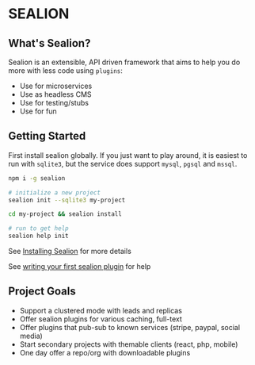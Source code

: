 # SEALION

## What's Sealion?

Sealion is an extensible, API driven framework that aims to help you do more with less code using `plugins`:

* Use for microservices
* Use as headless CMS
* Use for testing/stubs
* Use for fun

## Getting Started

First install sealion globally. If you just want to play around, it is easiest to run with `sqlite3`, but the service does support `mysql`, `pgsql` and `mssql`.

```sh
npm i -g sealion

# initialize a new project
sealion init --sqlite3 my-project

cd my-project && sealion install

# run to get help
sealion help init

```

See [Installing Sealion](doc/how-to/install.md) for more details

See [writing your first sealion plugin](doc/how-to/first-plugin.md) for help

## Project Goals

* Support a clustered mode with leads and replicas
* Offer sealion plugins for various caching, full-text
* Offer plugins that pub-sub to known services (stripe, paypal, social media)
* Start secondary projects with themable clients (react, php, mobile)
* One day offer a repo/org with downloadable plugins

